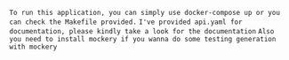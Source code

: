`To run this application, you can simply use docker-compose up or you can check the Makefile provided.`
`I've provided api.yaml for documentation, please kindly take a look for the documentation`
`Also you need to install mockery if you wanna do some testing generation with mockery`